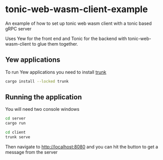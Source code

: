 # tonic-web-wasm-client-example
An example of how to set up tonic web wasm client with a tonic based gRPC server 

Uses Yew for the front end and Tonic for the backend with tonic-web-wasm-client to glue them together. 

## Yew applications
To run Yew applications you need to install [trunk](https://trunkrs.dev/) 

```bash
cargo install --locked trunk
```

## Running the application
You will need two console windows

```bash 
cd server
cargo run
```

```bash
cd client
trunk serve
```

Then navigate to [http://localhost:8080](http://localhost:8080) and you can hit the button to get a message from the server